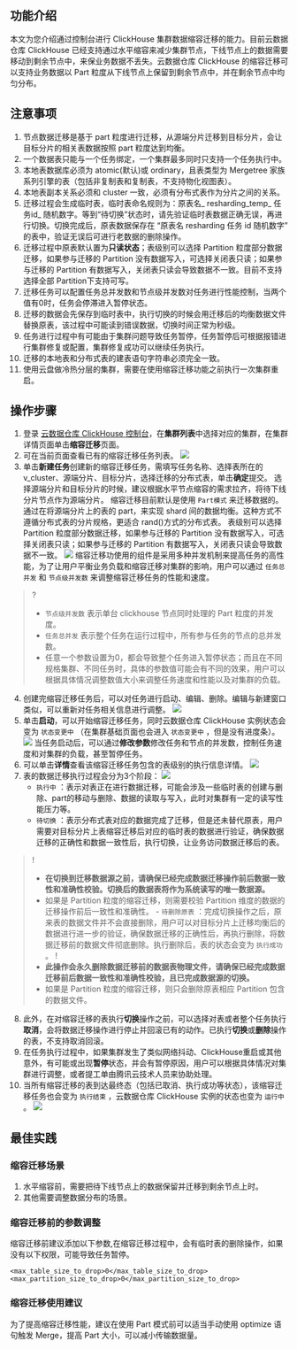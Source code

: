 ## 功能介绍

本文为您介绍通过控制台进行 ClickHouse 集群数据缩容迁移的能力。目前云数据仓库 ClickHouse 已经支持通过水平缩容来减少集群节点，下线节点上的数据需要移动到剩余节点中，来保业务数据不丢失。云数据仓库 ClickHouse 的缩容迁移可以支持业务数据以 Part 粒度从下线节点上保留到剩余节点中，并在剩余节点中均匀分布。 
## 注意事项
1. 节点数据迁移是基于 part 粒度进行迁移，从源端分片迁移到目标分片，会让目标分片的相关表数据按照 part 粒度达到均衡。
2. 一个数据表只能与一个任务绑定，一个集群最多同时只支持一个任务执行中。
3. 本地表数据库必须为 atomic(默认)或 ordinary，且表类型为 Mergetree 家族系列引擎的表（包括非复制表和复制表，不支持物化视图表）。
4. 本地表副本关系必须和 cluster 一致，必须有分布式表作为分片之间的关系。
5. 迁移过程会生成临时表，临时表命名规则为：原表名_ resharding_temp_ 任务id_ 随机数字。等到“待切换”状态时，请先验证临时表数据正确无误，再进行切换。切换完成后，原表数据保存在 “原表名 resharding 任务 id 随机数字” 的表中，验证无误后可进行老数据的删除操作。
6. 迁移过程中原表默认置为**只读状态**；表级别可以选择 Partition 粒度部分数据迁移，如果参与迁移的 Partition 没有数据写入，可选择关闭表只读；如果参与迁移的 Partition 有数据写入，关闭表只读会导致数据不一致。目前不支持选择全部 Partition下支持可写。
7. 迁移任务可以配置任务总并发数和节点级并发数对任务进行性能控制，当两个值有0时，任务会停滞进入暂停状态。
8. 迁移的数据会先保存到临时表中，执行切换的时候会用迁移后的均衡数据文件替换原表，该过程中可能读到错误数据，切换时间正常为秒级。
9. 任务进行过程中有可能由于集群问题导致任务暂停，任务暂停后可根据报错进行集群修复或配置，集群修复成功可以继续任务执行。
10. 迁移的本地表和分布式表的建表语句字符串必须完全一致。
11. 使用云盘做冷热分层的集群，需要在使用缩容迁移功能之前执行一次集群重启。

## 操作步骤
1. 登录 [云数据仓库 ClickHouse 控制台](https://console.cloud.tencent.com/cdwch)，在**集群列表**中选择对应的集群，在集群详情页面单击**缩容迁移**页面。
2. 可在当前页面查看已有的缩容迁移任务列表。
![](https://qcloudimg.tencent-cloud.cn/raw/47bf3edf416d35a2ed5926d213ac836e.png)
3. 单击**新建任务**创建新的缩容迁移任务，需填写任务名称、选择表所在的 v_cluster、源端分片、目标分片，选择迁移的分布式表，单击**确定**提交。
选择源端分片和目标分片的时候，建议根据水平节点缩容的需求拉齐，将待下线分片节点作为源端分片。
缩容迁移目前默认是使用 `Part模式` 来迁移数据的。通过在将源端分片上的表的 part，来实现 shard 间的数据均衡。这种方式不遵循分布式表的分片规格，更适合 rand()方式的分布式表。
表级别可以选择 Partition 粒度部分数据迁移，如果参与迁移的 Partition 没有数据写入，可选择关闭表只读；如果参与迁移的 Partition 有数据写入，关闭表只读会导致数据不一致。
![](https://qcloudimg.tencent-cloud.cn/raw/ca74ce9fbc9e53208c22c0d489e96e12.png)
缩容迁移功使用的组件是采用多种并发机制来提高任务的高性能，为了让用户平衡业务负载和缩容迁移对集群的影响，用户可以通过 `任务总并发` 和 `节点级并发数` 来调整缩容迁移任务的性能和速度。
>? 
>- `节点级并发数` 表示单台 clickhouse 节点同时处理的 Part 粒度的并发度。
>- `任务总并发` 表示整个任务在运行过程中，所有参与任务的节点的总并发数。
>- 任意一个参数设置为0，都会导致整个任务进入暂停状态；而且在不同规格集群、不同任务时，具体的参数值可能会有不同的效果，用户可以根据具体情况调整数值大小来调整任务速度和性能以及对集群的负载。
>
4. 创建完缩容迁移任务后，可以对任务进行启动、编辑、删除。编辑与新建窗口类似，可以重新对任务相关信息进行调整。
![](https://qcloudimg.tencent-cloud.cn/raw/8802bc8269e0769b9ca5b554926fba9c.png)
5. 单击**启动**，可以开始缩容迁移任务，同时云数据仓库 ClickHouse 实例状态会变为 `状态变更中` （在集群基础页面也会进入 `状态变更中` ，但是没有进度条）。
![](https://qcloudimg.tencent-cloud.cn/raw/ef8766f5b01bea4c9daa9ea07d1d142e.png)
当任务启动后，可以通过**修改参数**修改任务和节点的并发数，控制任务速度和对集群的负载，甚至暂停任务。
6. 可以单击**详情**查看该缩容迁移任务包含的表级别的执行信息详情。
![](https://qcloudimg.tencent-cloud.cn/raw/474b3af524652774e0d6bd1f9eba8dcb.png)
7. 表的数据迁移执行过程会分为3个阶段：
![](https://qcloudimg.tencent-cloud.cn/raw/429eba703a0bd4b4ff8d0c37546ec571.png)
	-  `执行中` ：表示对表正在进行数据迁移，可能会涉及一些临时表的创建与删除、part的移动与删除、数据的读取与写入，此时对集群有一定的读写性能压力等。
	-  `待切换` ：表示分布式表对应的数据完成了迁移，但是还未替代原表，用户需要对目标分片上表缩容迁移后对应的临时表的数据进行验证，确保数据迁移的正确性和数据一致性后，执行切换，让业务访问数据迁移后的表。
>! 
>- **在切换到迁移数据源之前，请确保已经完成数据迁移操作前后数据一致性和准确性校验。切换后的数据表将作为系统读写的唯一数据源。**
>- 如果是 Partition 粒度的缩容迁移，则需要校验 Partition 维度的数据的迁移操作前后一致性和准确性。
	-  `待删除原表` ：完成切换操作之后，原来表的数据文件并不会直接删除，用户可以对目标分片上迁移均衡后的数据进行进一步的验证，确保数据迁移的正确性后，再执行删除，将数据迁移前的数据文件彻底删除。执行删除后，表的状态会变为 `执行成功` 。
>!
>- **此操作会永久删除数据迁移前的数据表物理文件，请确保已经完成数据迁移前后数据一致性和准确性校验，且已完成数据源的切换。** 
>- 如果是 Partition 粒度的缩容迁移，则只会删除原表相应 Partition 包含的数据文件。
8. 此外，在对缩容迁移的表执行**切换**操作之前，可以选择对表或者整个任务执行**取消**，会将数据迁移操作进行停止并回滚已有的动作。已执行**切换**或**删除**操作的表，不支持取消回滚。
9. 在任务执行过程中，如果集群发生了类似网络抖动、ClickHouse重启或其他意外，有可能或出现**暂停**状态，并会有暂停原因，用户可以根据具体情况对集群进行调整，或者提工单由腾讯云技术人员来协助处理。
10. 当所有缩容迁移的表到达最终态（包括已取消、执行成功等状态），该缩容迁移任务也会变为 `执行结束` ，云数据仓库 ClickHouse 实例的状态也变为 `运行中` 。
![](https://qcloudimg.tencent-cloud.cn/raw/01c094c015531895b867c324a22d6d14.png)

## 最佳实践
### 缩容迁移场景
1. 水平缩容前，需要把待下线节点上的数据保留并迁移到剩余节点上时。
2. 其他需要调整数据分布的场景。

### 缩容迁移前的参数调整
缩容迁移前建议添加以下参数,在缩容迁移过程中，会有临时表的删除操作，如果没有以下权限，可能导致任务暂停。
```
<max_table_size_to_drop>0</max_table_size_to_drop>
<max_partition_size_to_drop>0</max_partition_size_to_drop>
```
### 缩容迁移使用建议
 为了提高缩容迁移性能，建议在使用 Part 模式前可以适当手动使用 optimize 语句触发 Merge，提高 Part 大小，可以减小传输数据量。
